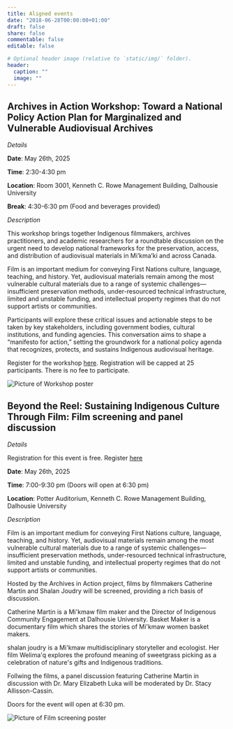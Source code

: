 ```yaml
---
title: Aligned events
date: "2018-06-28T00:00:00+01:00"
draft: false
share: false
commentable: false
editable: false

# Optional header image (relative to `static/img/` folder).
header:
  caption: ""
  image: ""
---
```

## Archives in Action Workshop: Toward a National Policy Action Plan for Marginalized and Vulnerable Audiovisual Archives


*Details*

<strong>Date</strong>: May 26th, 2025

<strong>Time</strong>: 2:30-4:30 pm 

<strong>Location</strong>: Room 3001, Kenneth C. Rowe Management Building, Dalhousie University 

<strong>Break</strong>: 4:30-6:30 pm (Food and beverages provided)  

*Description*

This workshop brings together Indigenous filmmakers, archives practitioners, and academic researchers for a roundtable discussion on the urgent need to develop national frameworks for the preservation, access, and distribution of audiovisual materials in Mi’kma’ki and across Canada.

Film is an important medium for conveying First Nations culture, language, teaching, and history. Yet, audiovisual materials remain among the most vulnerable cultural materials due to a range of systemic challenges—insufficient preservation methods, under-resourced technical infrastructure, limited and unstable funding, and intellectual property regimes that do not support artists or communities.

Participants will explore these critical issues and actionable steps to be taken by key stakeholders, including government bodies, cultural institutions, and funding agencies. This conversation aims to shape a “manifesto for action,” setting the groundwork for a national policy agenda that recognizes, protects, and sustains Indigenous audiovisual heritage.

Register for the workshop [here](https://forms.office.com/r/sApW3zipCf). Registration will be capped at 25 participants. There is no fee to participate. 

![Picture of Workshop poster](/workshop.png)

## Beyond the Reel: Sustaining Indigenous Culture Through Film: Film screening and panel discussion

*Details*

Registration for this event is free. Register [here](https://www.eventbrite.com/e/beyond-the-reel-sustaining-indigenous-culture-through-film-tickets-1334053593209?aff=oddtdtcreator)

<strong>Date</strong>: May 26th, 2025

<strong>Time</strong>: 7:00-9:30 pm (Doors will open at 6:30 pm) 

<strong>Location</strong>: Potter Auditorium, Kenneth C. Rowe Management Building, Dalhousie University

*Description*

Film is an important medium for conveying First Nations culture, language, teaching, and history. Yet, audiovisual materials remain among the most vulnerable cultural materials due to a range of systemic challenges—insufficient preservation methods, under-resourced technical infrastructure, limited and unstable funding, and intellectual property regimes that do not support artists or communities.

Hosted by the Archives in Action project, films by filmmakers Catherine Martin and Shalan Joudry will be screened, providing a rich basis of discussion.

Catherine Martin is a Mi'kmaw film maker and the Director of Indigenous Community Engagement at Dalhousie University. Basket Maker is a documentary film which shares the stories of Mi'kmaw women basket makers.

shalan joudry is a Mi'kmaw multidisciplinary storyteller and ecologist. Her film Welima'q explores the profound meaning of sweetgrass picking as a celebration of nature's gifts and Indigenous traditions.

Follwing the films, a panel discussion featuring Catherine Martin in discussion with Dr. Mary Elizabeth Luka will be moderated by Dr. Stacy Allisson-Cassin.

Doors for the event will open at 6:30 pm.

![Picture of Film screening poster](/filmscreening.png)
